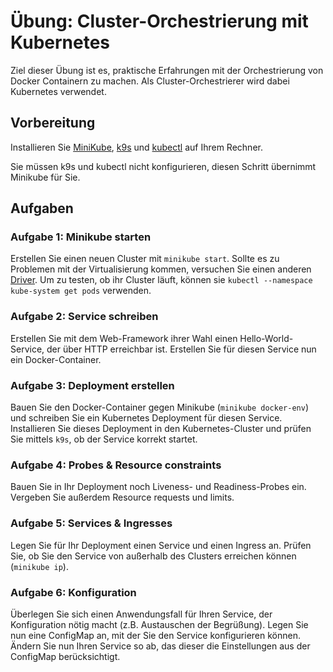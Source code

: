# Übung: Cluster-Orchestrierung mit Kubernetes

Ziel dieser Übung ist es, praktische Erfahrungen mit der Orchestrierung von Docker Containern zu machen. Als Cluster-Orchestrierer wird dabei Kubernetes verwendet.

## Vorbereitung

Installieren Sie [MiniKube](https://kubernetes.io/de/docs/setup/minikube/), [k9s](https://k9scli.io/topics/install/) und [kubectl](https://kubernetes.io/de/docs/tasks/tools/install-kubectl/) auf Ihrem Rechner.

Sie müssen k9s und kubectl nicht konfigurieren, diesen Schritt übernimmt Minikube für Sie.

## Aufgaben

### Aufgabe 1: Minikube starten

Erstellen Sie einen neuen Cluster mit `minikube start`. Sollte es zu Problemen mit der Virtualisierung kommen, versuchen Sie einen anderen [Driver](https://minikube.sigs.k8s.io/docs/drivers/). Um zu testen, ob ihr
Cluster läuft, können sie `kubectl --namespace kube-system get pods` verwenden.

### Aufgabe 2: Service schreiben

Erstellen Sie mit dem Web-Framework ihrer Wahl einen Hello-World-Service, der über HTTP erreichbar ist. Erstellen Sie für diesen Service nun ein Docker-Container.

### Aufgabe 3: Deployment erstellen

Bauen Sie den Docker-Container gegen Minikube (`minikube docker-env`) und schreiben Sie ein Kubernetes Deployment für diesen Service. Installieren Sie dieses Deployment in den Kubernetes-Cluster und prüfen Sie mittels
`k9s`, ob der Service korrekt startet.

### Aufgabe 4: Probes & Resource constraints

Bauen Sie in Ihr Deployment noch Liveness- und Readiness-Probes ein. Vergeben Sie außerdem Resource requests und limits.

### Aufgabe 5: Services & Ingresses

Legen Sie für Ihr Deployment einen Service und einen Ingress an. Prüfen Sie, ob Sie den Service von außerhalb des Clusters erreichen können (`minikube ip`).

### Aufgabe 6: Konfiguration

Überlegen Sie sich einen Anwendungsfall für Ihren Service, der Konfiguration nötig macht (z.B. Austauschen der Begrüßung). Legen Sie nun eine ConfigMap an, mit der Sie den Service konfigurieren können.
Ändern Sie nun Ihren Service so ab, das dieser die Einstellungen aus der ConfigMap berücksichtigt.


